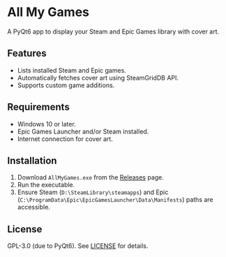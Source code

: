 # All My Games

A PyQt6 app to display your Steam and Epic Games library with cover art.

## Features
- Lists installed Steam and Epic games.
- Automatically fetches cover art using SteamGridDB API.
- Supports custom game additions.

## Requirements
- Windows 10 or later.
- Epic Games Launcher and/or Steam installed.
- Internet connection for cover art.

## Installation
1. Download `AllMyGames.exe` from the [Releases](https://github.com/Bia-17/all-my-games/releases) page.
2. Run the executable.
3. Ensure Steam (`D:\SteamLibrary\steamapps`) and Epic (`C:\ProgramData\Epic\EpicGamesLauncher\Data\Manifests`) paths are accessible.

## License

GPL-3.0 (due to PyQt6). See [LICENSE](LICENSE) for details.
